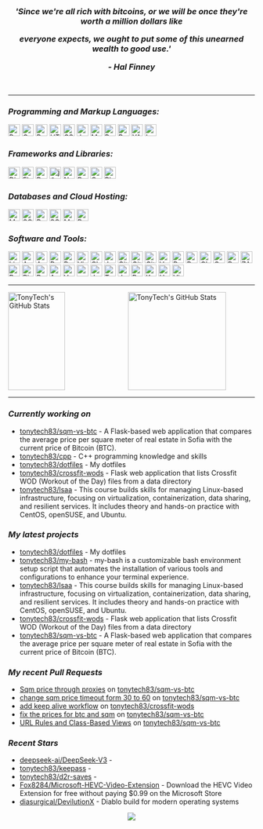 <br/>

<h3 align="center">
 <p><i> 'Since we're all rich with bitcoins, or we will be once they're worth a million dollars like </i></p>
 <p><i> everyone expects, we ought to put some of this unearned wealth to good use.' </i></p>
 <p align="center"><i>- Hal Finney </i></p> 
</h3>

<br/>

---
<h3><i>Programming and Markup Languages:</i></h3>
<a href="/python_cert.md"><img height="24" src="https://img.shields.io/badge/-Python-3776AB?logo=Python&logoColor=white&style=flat-square" alt="Python"></a>
<a href="/cpp.md"><img height="24" src="https://img.shields.io/badge/-C++-00599C?logo=cplusplus&logoColor=white&style=flat-square" alt="C++"></a>
<a href="/lsa.md"><img height="24" src="https://img.shields.io/badge/-Bash-4EAA25?logo=gnubash&logoColor=white&style=flat-square" alt="Bash Shell"></a>
<a href="/html_css_cert.md"><img height="24" src="https://img.shields.io/badge/-HTML-E34F26?logo=html5&logoColor=white&style=flat-square" alt="HTML"></a>
<a href="/html_css_cert.md"><img height="24" src="https://img.shields.io/badge/-CSS-1572B6?logo=css3&logoColor=white&style=flat-square" alt="CSS"></a>
<a href="/js_front_end_cert.md"><img height="24" src="https://img.shields.io/badge/-JavaScript-F7DF1E?logo=javascript&logoColor=black&style=flat-square" alt="JavaScript"></a>
<a href="#"><img height="24" src="https://img.shields.io/badge/-Markdown-000000?logo=markdown&logoColor=white&style=flat-square" alt="Markdown"></a>
<a href="#"><img height="24" src="https://img.shields.io/badge/-PowerShell-5391FE?logo=powershell&logoColor=white&style=flat-square" alt="PowerShell"></a>
<a href="#"><img height="24" src="https://img.shields.io/badge/-RegEx-3e69cd?logo=&logoColor=white&style=flat-square" alt="RegEx"></a>
<a href="#"><img height="24" src="https://img.shields.io/badge/-YAML-CB171E?logo=yaml&logoColor=white&style=flat-square" alt="YAML"></a>
<a href="#"><img height="24" src="https://img.shields.io/badge/-LaTeX-008080?logo=latex&logoColor=white&style=flat-square" alt="LaTeX"></a>

<h3><i>Frameworks and Libraries:</i></h3>
<a href="/django_cert.md"><img height="24" src="https://img.shields.io/badge/-Django-092E20?logo=django&logoColor=white&style=flat-square" alt="Django"></a>
<a href="#"><img height="24" src="https://img.shields.io/badge/-Flask-000000?logo=flask&logoColor=white&style=flat-square" alt="Flask"></a>
<a href="#"><img height="24" src="https://img.shields.io/badge/-Pytest-0A9EDC?logo=Pytest&logoColor=white&style=flat-square" alt="Pytest"></a>
<a href="#"><img height="24" src="https://img.shields.io/badge/-Jinja-B41717?logo=jinja&logoColor=white&style=flat-square" alt="jQuery"></a>
<a href="/jupyter.md"><img height="24" src="https://img.shields.io/badge/-NumPy-013243?logo=numpy&logoColor=white&style=flat-square" alt="NumPy"></a>
<a href="/jupyter.md"><img height="24" src="https://img.shields.io/badge/-Pandas-150458?logo=pandas&logoColor=white&style=flat-square" alt="Pandas"></a>
<a href="#"><img height="24" src="https://img.shields.io/badge/-Celery-37814A?logo=celery&logoColor=white&style=flat-square" alt="Celery"></a>
<a href="#"><img height="24" src="https://img.shields.io/badge/-Playwright-2EAD33?logo=playwright&logoColor=white&style=flat-square" alt="Playwright"></a>

<h3><i>Databases and Cloud Hosting:</i></h3>
<a href="/mysql_cert.md"><img height="24" src="https://img.shields.io/badge/-MySQL-4479A1?logo=mysql&logoColor=white&style=flat-square" alt="MySQL"></a>
<a href="#"><img height="24" src="https://img.shields.io/badge/-SQLite-003B57?logo=sqlite&logoColor=white&style=flat-square" alt="SQLite"></a>
<a href="/postgreslq.md"><img height="24" src="https://img.shields.io/badge/-PostgreSQL-4169E1?logo=postgresql&logoColor=white&style=flat-square" alt="PostgreSQL"></a>
<a href="#"><img height="24" src="https://img.shields.io/badge/-SQLAlchemy-D71F00?logo=sqlalchemy&logoColor=white&style=flat-square" alt="SQLAlchemy"></a>
<a href="#"><img height="24" src="https://img.shields.io/badge/-Microsoft SQL Server-CC2927?logo=microsoftsqlserver&logoColor=white&style=flat-square" alt="MS SQL Server"></a>
<a href="#"><img height="24" src="https://img.shields.io/badge/-Redis-DC382D?logo=redis&logoColor=white&style=flat-square" alt="Redis"></a>

<h3><i>Software and Tools:</i></h3>

<a href="/lsa.md"><img height="24" src="https://img.shields.io/badge/-Linux-FCC624?logo=linux&logoColor=black&style=flat-square" alt="Linux"></a>
<a href="#"><img height="24" src="https://img.shields.io/badge/-Arch Linux-1793D1?logo=archlinux&logoColor=white&style=flat-square" alt="Arch Linux"></a>
<a href="#"><img height="24" src="https://img.shields.io/badge/-AlmaLinux-000000?logo=almalinux&logoColor=white&style=flat-square" alt="Arch Linux"></a>
<a href="#"><img height="24" src="https://img.shields.io/badge/-Debian-A81D33?logo=debian&logoColor=white&style=flat-square" alt="Debian"></a>
<a href="#"><img height="24" src="https://img.shields.io/badge/-PyCharm-000000?logo=pycharm&logoColor=white&style=flat-square" alt="PyCharm"></a>
<a href="#"><img height="24" src="https://img.shields.io/badge/-Visual Studio Code-007ACC?logo=visualstudiocode&logoColor=white&style=flat-square" alt="Visual Studio Code"></a>
<a href="#"><img height="24" src="https://img.shields.io/badge/-CLion-000000?logo=clion&logoColor=white&style=flat-square" alt="CLion"></a>
<a href="/jupyter.md"><img height="24" src="https://img.shields.io/badge/-Jupyter-F37626?logo=jupyter&logoColor=white&style=flat-square" alt="Jupyter"></a>
<a href="#"><img height="24" src="https://img.shields.io/badge/-Git-F05032?logo=git&logoColor=white&style=flat-square" alt="Git"></a>
<a href="#"><img height="24" src="https://img.shields.io/badge/-GitHub-181717?logo=github&logoColor=white&style=flat-square" alt="GitHub"></a>
<a href="/devops.md"><img height="24" src="https://img.shields.io/badge/-GitHub Actions-2088FF?logo=githubactions&logoColor=white&style=flat-square" alt="GitHub Actions"></a>
<a href="#"><img height="24" src="https://img.shields.io/badge/-VMware Workstation-607078?logo=vmware&logoColor=white&style=flat-square" alt="VMware Workstation"></a>
<a href="/containers_and_cloud.md"><img height="24" src="https://img.shields.io/badge/-Docker-2496ED?logo=docker&logoColor=white&style=flat-square" alt="Docker"></a>
<a href="#"><img height="24" src="https://img.shields.io/badge/-Postman-FF6C37?logo=postman&logoColor=white&style=flat-square" alt="Postman"></a>
<a href="#"><img height="24" src="https://img.shields.io/badge/-Obsidian-7C3AED?logo=obsidian&logoColor=white&style=flat-square" alt="Obsidian"></a>
<a href="#"><img height="24" src="https://img.shields.io/badge/-Grafana-F46800?logo=grafana&logoColor=white&style=flat-square" alt="Grafana"></a>
<a href="#"><img height="24" src="https://img.shields.io/badge/-Portainer-13BEF9?logo=portainer&logoColor=white&style=flat-square" alt="Portainer"></a>
<a href="#"><img height="24" src="https://img.shields.io/badge/-ZABBIX-c72229?logo=&logoColor=white&style=flat-square" alt="ZABBIX"></a>
<a href="#"><img height="24" src="https://img.shields.io/badge/-Brave-FB542B?logo=brave&logoColor=white&style=flat-square" alt="Brave"></a>
<a href="#"><img height="24" src="https://img.shields.io/badge/-Pihole-96060C?logo=pihole&logoColor=white&style=flat-square" alt="Pi-hole"></a>
<a href="#"><img height="24" src="https://img.shields.io/badge/-Proxmox-E57000?logo=proxmox&logoColor=white&style=flat-square" alt="Proxmox"></a>
<a href="#"><img height="24" src="https://img.shields.io/badge/-Ansible-EE0000?logo=ansible&logoColor=white&style=flat-square" alt="Ansible"></a>
<a href="#"><img height="24" src="https://img.shields.io/badge/-Vagrant-1868F2?logo=vagrant&logoColor=white&style=flat-square" alt="Vagrant"></a>
<a href="#"><img height="24" src="https://img.shields.io/badge/-openmediavault-5DACDF?logo=openmediavault&logoColor=white&style=flat-square" alt="openmediavault"></a>
<a href="#"><img height="24" src="https://img.shields.io/badge/-Jenkins-D24939?logo=jenkins&logoColor=white&style=flat-square" alt="Jenkins"></a>
<a href="#"><img height="24" src="https://img.shields.io/badge/-Terraform-844FBA?logo=terraform&logoColor=white&style=flat-square" alt="Terraform"></a>
<a href="#"><img height="24" src="https://img.shields.io/badge/-dwm-1177AA?logo=dwm&logoColor=white&style=flat-square" alt="dwm"></a>
<a href="#"><img height="24" src="https://img.shields.io/badge/-Prometheus-E6522C?logo=prometheus&logoColor=white&style=flat-square" alt="Prometheus"></a>
<a href="/k8s.md"><img height="24" src="https://img.shields.io/badge/-Kubernetes-326CE5?logo=kubernetes&logoColor=white&style=flat-square" alt="Kubernetes"></a>
<a href="#"><img height="24" src="https://img.shields.io/badge/-Helm-0F1689?logo=helm&logoColor=white&style=flat-square" alt="Helm"></a>
<a href="#"><img height="24" src="https://img.shields.io/badge/-VirtualBox-2F61B4?logo=virtualbox&logoColor=white&style=flat-square" alt="VirtualBox"></a>


<hr/>
<div>
  <img height="200" width="48%" align="left" alt="TonyTech's GitHub Stats" src="https://github-readme-stats.vercel.app/api?username=tonytech83&show_icons=true&hide_border=true&title_color=FF6D28&text_color=A8E890&border_color=0c1a25&theme=transparent" />
  <img height="200" alt="TonyTech's GitHub Stats" src="https://github-readme-stats.vercel.app/api/top-langs/?username=tonytech83&layout=compact&hide_border=true&bg_color=ffffff00&title_color=FF6D28&text_color=A8E890&langs_count=8" />
</div>

<hr/>

<h3><i>Currently working on</i></h3>

- [tonytech83/sqm-vs-btc](https://github.com/tonytech83/sqm-vs-btc) - A Flask-based web application that compares the average price per square meter of real estate in Sofia with the current price of Bitcoin (BTC).
- [tonytech83/cpp](https://github.com/tonytech83/cpp) - C&#43;&#43; programming knowledge and skills
- [tonytech83/dotfiles](https://github.com/tonytech83/dotfiles) - My dotfiles
- [tonytech83/crossfit-wods](https://github.com/tonytech83/crossfit-wods) - Flask web application that lists Crossfit WOD (Workout of the Day) files from a data directory
- [tonytech83/lsaa](https://github.com/tonytech83/lsaa) - This course builds skills for managing Linux-based infrastructure, focusing on virtualization, containerization, data sharing, and resilient services. It includes theory and hands-on practice with CentOS, openSUSE, and Ubuntu.
<h3><i>My latest projects</i></h3>

- [tonytech83/dotfiles](https://github.com/tonytech83/dotfiles) - My dotfiles
- [tonytech83/my-bash](https://github.com/tonytech83/my-bash) - my-bash is a customizable bash environment setup script that automates the installation of various tools and configurations to enhance your terminal experience.
- [tonytech83/lsaa](https://github.com/tonytech83/lsaa) - This course builds skills for managing Linux-based infrastructure, focusing on virtualization, containerization, data sharing, and resilient services. It includes theory and hands-on practice with CentOS, openSUSE, and Ubuntu.
- [tonytech83/crossfit-wods](https://github.com/tonytech83/crossfit-wods) - Flask web application that lists Crossfit WOD (Workout of the Day) files from a data directory
- [tonytech83/sqm-vs-btc](https://github.com/tonytech83/sqm-vs-btc) - A Flask-based web application that compares the average price per square meter of real estate in Sofia with the current price of Bitcoin (BTC).
<h3><i>My recent Pull Requests</i></h3>

- [Sqm price through proxies](https://github.com/tonytech83/sqm-vs-btc/pull/7) on [tonytech83/sqm-vs-btc](https://github.com/tonytech83/sqm-vs-btc)
- [change sqm price timeout form 30 to 60](https://github.com/tonytech83/sqm-vs-btc/pull/6) on [tonytech83/sqm-vs-btc](https://github.com/tonytech83/sqm-vs-btc)
- [add keep alive workflow](https://github.com/tonytech83/crossfit-wods/pull/1) on [tonytech83/crossfit-wods](https://github.com/tonytech83/crossfit-wods)
- [fix the prices for btc and sqm](https://github.com/tonytech83/sqm-vs-btc/pull/5) on [tonytech83/sqm-vs-btc](https://github.com/tonytech83/sqm-vs-btc)
- [URL Rules and Class-Based Views](https://github.com/tonytech83/sqm-vs-btc/pull/4) on [tonytech83/sqm-vs-btc](https://github.com/tonytech83/sqm-vs-btc)
<h3><i>Recent Stars</i></h3>

- [deepseek-ai/DeepSeek-V3](https://github.com/deepseek-ai/DeepSeek-V3) - 
- [tonytech83/keepass](https://github.com/tonytech83/keepass) - 
- [tonytech83/d2r-saves](https://github.com/tonytech83/d2r-saves) - 
- [Fox8284/Microsoft-HEVC-Video-Extension](https://github.com/Fox8284/Microsoft-HEVC-Video-Extension) - Download the HEVC Video Extension for free without paying $0.99 on the Microsoft Store
- [diasurgical/DevilutionX](https://github.com/diasurgical/DevilutionX) - Diablo build for modern operating systems


<div align="center">
<img src="https://komarev.com/ghpvc/?username=tonytch83&style=flat-square" />
</div>
